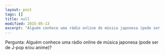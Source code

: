 ```yaml
---
layout: post
tags: []
title: null
modified: 2015-05-13
excerpt: "Alguém conhece uma rádio online de música japonesa (pode ser de J-pop e/ou anime)?"
---
```


Pergunta: Alguém conhece uma rádio online de música japonesa (pode ser de J-pop e/ou anime)?
